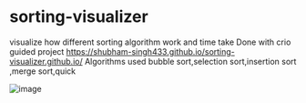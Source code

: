# sorting-visualizer
visualize how different sorting algorithm work and time take
Done with crio guided project 
https://shubham-singh433.github.io/sorting-visualizer.github.io/
Algorithms used bubble sort,selection sort,insertion sort ,merge sort,quick

![image](https://user-images.githubusercontent.com/93323403/214088327-a769eb35-49b8-4660-b30e-35af3921da14.png)
